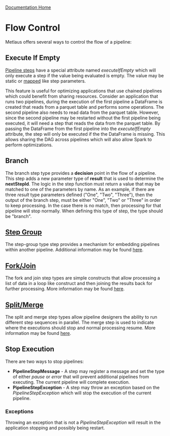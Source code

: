 [Documentation Home](readme.md)

# Flow Control
Metlaus offers several ways to control the flow of a pipeline:

## Execute If Empty
[Pipeline steps](pipeline-steps.md) have a special attribute named _executeIfEmpty_ which will only execute a step if
the value being evaluated is empty. The value may be static or [mapped](parameter-mapping.md) like step parameters.

This feature is useful for optimizing applications that use chained pipelines which could benefit from sharing resources.
Consider an application that runs two pipelines, during the execution of the first pipeline a DataFrame is created that 
reads from a parquet table and performs some operations. The second pipeline also needs to read data from the parquet 
table. However, since the second pipeline may be restarted without the first pipeline being executed, it will need a step 
that reads the data from the parquet table. By passing the DataFrame from the first pipeline into the *executeIfEmpty* 
attribute, the step will only be executed if the the DataFrame is missing. This allows sharing the DAG across pipelines 
which will also allow Spark to perform optimizations.

## Branch
The branch step type provides a **decision** point in the flow of a pipeline. This step adds a new parameter type of 
**result** that is used to determine the **nextStepId**. The logic in the step function must return a value that may be 
matched to one of the parameters by name. As an example, if there are three *result* type parameters defined 
("One", "Two", "Three"), then the output of the branch step, must be either "One", "Two" or "Three" in order to keep 
processing. In the case there is no match, then processing for that pipeline will stop normally. When defining this type 
of step, the type should be "branch".

## [Step Group](step-groups.md)
The step-group type step provides a mechanism for embedding pipelines within another pipeline. Additional information
may be found [here](step-groups.md).

## [Fork/Join](fork-join.md)
The fork and join step types are simple constructs that allow processing a list of data in a loop like construct and then 
joining the results back for further processing. More information may be found [here](fork-join.md).

## [Split/Merge](split-merge.md)
The split and merge step types allow pipeline designers the ability to run different step sequences in parallel. The 
merge step is used to indicate where the executions should stop and normal processing resume. More information may be
found [here](split-merge.md).

## Stop Execution
There are two ways to stop pipelines:

* **PipelineStepMessage** - A step may register a message and set the type of either *pause* or *error* that will prevent
additional pipelines from executing. The current pipeline will complete execution.
* **PipelineStepException** - A step may throw an exception based on the *PipelineStepException* which will stop the
execution of the current pipeline.

### Exceptions
Throwing an exception that is not a *PipelineStepException* will result in the application stopping and possibly being
restart.
